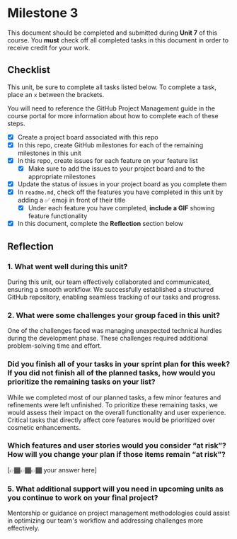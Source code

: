 # Milestone 3

This document should be completed and submitted during **Unit 7** of this course. You **must** check off all completed tasks in this document in order to receive credit for your work.

## Checklist

This unit, be sure to complete all tasks listed below. To complete a task, place an `x` between the brackets.

You will need to reference the GitHub Project Management guide in the course portal for more information about how to complete each of these steps.

- [x] Create a project board associated with this repo
- [x] In this repo, create GitHub milestones for each of the remaining milestones in this unit
- [x] In this repo, create issues for each feature on your feature list
  - [x] Make sure to add the issues to your project board and to the appropriate milestones
- [x] Update the status of issues in your project board as you complete them
- [x] In `readme.md`, check off the features you have completed in this unit by adding a ✅ emoji in front of their title
  - [x] Under each feature you have completed, **include a GIF** showing feature functionality
- [x] In this document, complete the **Reflection** section below

## Reflection

### 1. What went well during this unit?

During this unit, our team effectively collaborated and communicated, ensuring a smooth workflow. We successfully established a structured GitHub repository, enabling seamless tracking of our tasks and progress. 

### 2. What were some challenges your group faced in this unit?

One of the challenges faced was managing unexpected technical hurdles during the development phase. These challenges required additional problem-solving time and effort. 

### Did you finish all of your tasks in your sprint plan for this week? If you did not finish all of the planned tasks, how would you prioritize the remaining tasks on your list?

While we completed most of our planned tasks, a few minor features and refinements were left unfinished. To prioritize these remaining tasks, we would assess their impact on the overall functionality and user experience. Critical tasks that directly affect core features would be prioritized over cosmetic enhancements.

### Which features and user stories would you consider “at risk”? How will you change your plan if those items remain “at risk”?

[👉🏾👉🏾👉🏾 your answer here]

### 5. What additional support will you need in upcoming units as you continue to work on your final project?

Mentorship or guidance on project management methodologies could assist in optimizing our team's workflow and addressing challenges more effectively.
